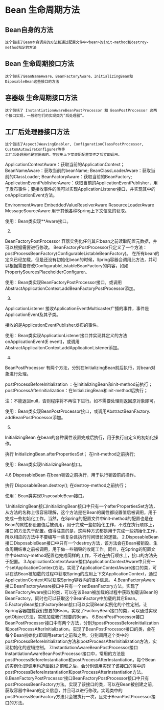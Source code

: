 # Bean 生命周期方法
## Bean自身的方法
    这个包括了Bean本身调用的方法和通过配置文件中<bean>的init-method和destroy-method指定的方法

## Bean 生命周期接口方法
    这个包括了BeanNameAware、BeanFactoryAware、InitializingBean和DiposableBean这些接口的方法

## 容器级 生命周期接口方法
    这个包括了 InstantiationAwareBeanPostProcessor 和 BeanPostProcessor 这两个接口实现，一般称它们的实现类为“后处理器”。

## 工厂后处理器接口方法
    这个包括了AspectJWeavingEnabler, ConfigurationClassPostProcessor, CustomAutowireConfigurer等等
    工厂后处理器也是容器级的。在应用上下文装配配置文件之后立即调用。


ApplicationContextAware：获取当前的ApplicationContext；
BeanNameAware：获取当前的beanName;
BeanClassLoaderAware：获取当前的ClassLoader;
BeanFactoryAware：获取当前的BeanFactory;
ApplicationEventPublisherAware：获取当前的ApplicationEventPublisher，用于发布事件；要接收事件的类可以实现ApplicationListener接口，并实现其中的onApplicationEvent方法。

EnvironmentAware
EmbeddedValueResolverAware
ResourceLoaderAware
MessageSourceAware
用于其他各种Spring上下文信息的获取。

使用：Bean类实现**Aware接口。

2.
BeanFactoryPostProcessor
容器实例化任何其它bean之前读取配置元数据，并可以根据需要进行修改。
BeanFactoryPostProcessor只定义了一个方法：postProcessBeanFactory(ConfigurableListableBeanFactory)。
在所有bean的定义已经加载，但是还没有初始化bean的时候，Spring容器会调用此方法，并可以根据需要修改ConfigurableListableBeanFactory的内容，如如PropertySourcesPlaceholderConfigurer。

使用：Bean类实现BeanFactoryPostProcessor接口，或调用AbstractApplicationContext.addBeanFactoryPostProcessor添加。

3.
ApplicationListener
接收ApplicationEventMulticaster广播的事件，事件是ApplicationEvent及其子类。

接收的是ApplicationEventPublisher发布的事件。


使用：Bean类实现ApplicationListener接口并实现其定义的方法onApplicationEvent(E event)，或调用AbstractApplicaitonContext.addApplicationListener添加。


4.
BeanPostProcessor
有两个方法，分别在InitializingBean前后执行，对bean对象进行处理。

postProcessBeforeInitialization ：在InitializingBean和init-method前执行；
postProcessAfterInitialization：在InitializingBean和init-method后执行；

注：不能返回null，否则程序将不再往下进行。如不需要处理则返回原对象即可。

使用：Bean类实现BeanPostProcessor接口，或调用AbstractBeanFactory. addBeanPostProcessor添加。

5.
InitializingBean
在bean的各种属性设置完成后执行，用于执行自定义的初始化操作。

执行 InitializingBean.afterPropertiesSet；
在init-method之前执行;


使用：Bean类实现InitializingBean接口。

4.6 DisposableBean
在bean销毁之前执行，用于执行销毁前的操作。

执行 DisposableBean.destroy();
在destroy-method之前执行；


使用：Bean类实现DisposableBean接口。


1.InitializingBean接口InitializingBean接口中只有一个afterPropertiesSet方法，从方法的名称上很容易理解，这个方法是在Bean的属性都设置值后被调用，用于完成一些初始化工作。当然，在Spring的配置文件中init-method的配置也是在Bean的属性都设置值后被调用，用于完成一些初始化工作，不过在执行顺序上，接口的方法先于配置。值得注意的是，这两种方式都是用于完成一些初始化工作，所以相应的方法中不要编写一些复杂且执行时间很长的逻辑。
2.DisposableBean接口DisposableBean接口中只有一个destroy方法，该方法会在Bean被销毁、生命周期结束之前被调用，用于做一些销毁的收尾工作。同样，在Spring的配置文件中destroy-method配置也完成同样的工作，不过在执行顺序上，接口的方法先于配置。
3.ApplicationContextAware接口ApplicationContextAware中只有一个setApplicationContext方法。实现了ApplicationContextAware接口的类，可以在该Bean被加载的过程中获取Spring的应用上下文ApplicationContext，通过ApplicationContext可以获取Spring容器内的很多信息。
4.BeanFactoryAware接口BeanFactoryAware接口中只有一个setBeanFactory方法。实现了BeanFactoryAware接口的类，可以在该Bean被加载的过程中获取加载该Bean的BeanFactory，同时也可以获取这个BeanFactory中加载的其它Bean。
5.FactoryBean接口FactoryBean接口可以实现Bean实例化的个性定制，让Spring容器加载我们想要的Bean。实现了FactoryBean接口的类，可以通过实现getObject方法，实现加载我们想要的Bean。
6.BeanPostProcessor接口BeanPostProcessor接口中有两个方法，分别为postProcessBeforeInitialization和postProcessAfterInitialization。实现了BeanPostProcessor接口的类，会在每个Bean初始化(即调用setter)之前和之后，分别调用这个类中的postProcessBeforeInitialization方法和postProcessAfterInitialization方法，实现初始化的逻辑控制。
7.InstantiationAwareBeanPostProcessor接口InstantiationAwareBeanPostProcessor接口中，常用的方法是postProcessBeforeInstantiation和postProcessAfterInstantiation。每个Bean的实例化(即调用构造函数)之前和之后，会分别调用实现了该接口的类中的postProcessBeforeInstantiation和postProcessAfterInstantiation方法。
8.BeanFactoryPostProcessor接口BeanFactoryPostProcessor接口中只有postProcessBeanFactory方法。实现了该接口的类，可以在Bean被创建之前，获取容器中Bean的定义信息，并且可以进行修改。实现类中的postProcessBeanFactory方法只会被执行一次，且先于BeanPostProcessor接口的方法。
